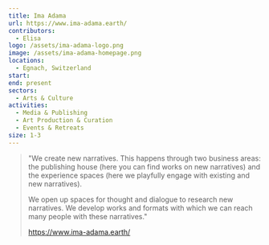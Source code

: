 ```yaml
---
title: Ima Adama
url: https://www.ima-adama.earth/
contributors:
  - Elisa
logo: /assets/ima-adama-logo.png
image: /assets/ima-adama-homepage.png
locations:
  - Egnach, Switzerland
start: 
end: present
sectors:
  - Arts & Culture
activities:
  - Media & Publishing
  - Art Production & Curation
  - Events & Retreats
size: 1-3
---
```

> "We create new narratives. This happens through two business areas: the publishing house (here you can find works on new narratives) and the experience spaces (here we playfully engage with existing and new narratives).
> 
> We open up spaces for thought and dialogue to research new narratives. We develop works and formats with which we can reach many people with these narratives."
> 
> https://www.ima-adama.earth/
